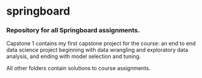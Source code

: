 # springboard
### Repository for all Springboard assignments. 

Capstone 1 contains my first capstone project for the course: an end to end data science project beginning with data wrangling and exploratory data analysis, and ending with model selection and tuning. 

All other folders contain solutions to course assignments.
